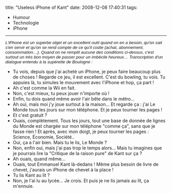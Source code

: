 title: "Useless iPhone of Kant"
date: 2008-12-08 17:40:31
tags:
  - Humour
  - Technologie
  - iPhone
---

<span style="font-size: 10pt;font-weight: normal;font-family: Arial">_L'iPhone est un superbe objet et un excellent outil quand on en a besoin, qu'on sait s'en servir et qu'on se rend compte de ce qu'il coûte (achat, abonnement, consommation&#8230;). Quand on ne remplit aucune des conditions ci-dessus, c'est surtout un très bon moyen de passer pour un imbécile heureux&#8230; Transcription d'un dialogue entendu à la supérette de Boulogne&nbsp;:_</span>

- Tu vois, depuis que j'ai acheté un iPhone, je peux faire beaucoup plus de choses&nbsp;! Regarde ce jeu, il est excellent. C'est du bowling, tu vois. Tu appuies là, tu simules le mouvement avec l'iPhone et hop, ça part&nbsp;!
- Ah c'est comme la Wii en fait.
- Non, c'est mieux, tu peux jouer n'importe où&nbsp;!
- Enfin, tu dois quand même avoir l'air bête dans le métro&#8230;
- Ah oui, mais moi j'y joue surtout à la maison&#8230; Et regarde ça&nbsp;: j'ai Le Monde tous les jours sur mon téléphone. Et je peux tourner les pages&nbsp;!
- Et c'est gratuit&nbsp;?
- Ouais, complètement. Tous les jours, tout une base de donnée de lignes du Monde est chargée sur mon téléphone "comme ça", sans que je fasse rien&nbsp;! Et après, avec mon doigt, je peux tourner les pages&nbsp;: Science, Économie, Société..
- Oui, ça a l'air bien. Mais tu le lis, Le Monde&nbsp;?
- Non, enfin oui, mais j'ai pas trop le temps alors&#8230; Mais tu imagines que je pourrais lire la "Critique de la raison pure" de Kant sur ça&nbsp;?
- Ah ouais, quand même&#8230;
- Ouais, tout Emmanuel Kant là-dedans&nbsp;! Même plus besoin de livre de chevet, j'aurais un iPhone de chevet à la place&nbsp;!
- Tu lis Kant au lit&nbsp;?
- Non, je l'ai lu au lycée&#8230; Je crois. Et puis je ne lis jamais au lit, ça m'ennuie.